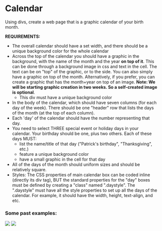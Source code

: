 Calendar
========

Using divs, create a web page that is a graphic calendar of your birth month.

**REQUIREMENTS:**

* The overall calendar should have a set width, and there should be a unique background color for the whole calendar
* Across the top of the calendar you should have a graphic in the background, with the name of the month and the year __on top of it__. This can be done through a background image in css and text in the cell. The text can be on "top" of the graphic, or to the side. You can also simply have a graphic on top of the month. Alternatively, if you prefer, you can create a graphic that has the month+year on top of an image. __Note: We will be starting graphic creation in two weeks. So a self-created image is optional__.
	* This div must have a unique background color
* In the body of the calendar, which should have seven columns (for each day of the week). There should be one "header" row that lists the days of the month (at the top of each column).
* Each 'day' of the calendar should have the number representing that day.
* You need to select THREE special event or holiday days in your calendar. Your birthday should be one, plus two others. Each of these days MUST:
	* list the name/title of that day ("Patrick's birthday", "Thanksgiving", etc.)
	* feature a unique background color
	* have a small graphic in the cell for that day
* All of the days of the month should uniform sizes and should be relatively square.
* Styles: The CSS properties of main calendar box can be coded inline (directly its div tag), BUT the standard properties for the "day" boxes must be defined by creating a "class" named ".daystyle". The ".daystyle" must have all the style properties to set up all the days of the calendar. For example, it should have the width, height, text-align, and etc.

### Some past examples:

<img src="images/calendar_sample_1.gif">
<img src="images/calendar_sample_2.gif">